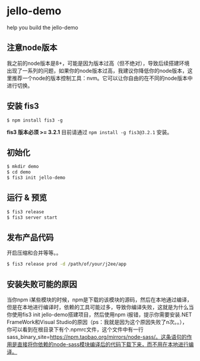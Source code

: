 # jello-demo
help you build the jello-demo

## 注意node版本
 
我之前的node版本是8+，可能是因为版本过高（但不绝对），导致后续搭建环境出现了一系列的问题，如果你的node版本过高，我建议你降低你的node版本，这里推荐一个node的版本控制工具：nvm。它可以让你自由的在不同的node版本中进行切换。

## 安装 fis3

```
$ npm install fis3 -g
```

**fis3 版本必须 >= 3.2.1** 目前请通过 `npm install -g fis3@3.2.1` 安装。

## 初始化

```bash
$ mkdir demo
$ cd demo
$ fis3 init jello-demo
```

## 运行 & 预览

```bash
$ fis3 release
$ fis3 server start
```

## 发布产品代码

开启压缩和合并等等。。

```bash
$ fis3 release prod -d /path/of/your/j2ee/app
```

## 安装失败可能的原因

当你npm i某些模块的时候，npm是下载的该模块的源码，然后在本地通过编译，但是在本地进行编译时，依赖的工具可能过多，导致你编译失败，这就是为什么当你使用fis3 init jello-demo搭建项目，然后使用npm i报错，提示你需要安装.NET FrameWork和Visual Studio的原因（ps：我就是因为这个原因失败了n次。。），
你可以看到在根目录下有个.npmrc文件，这个文件中有一行sass_binary_site=https://npm.taobao.org/mirrors/node-sass/。这条语句的作用是直接将你依赖的node-sass模块编译后的代码下载下来，而不用在本地进行编译。

